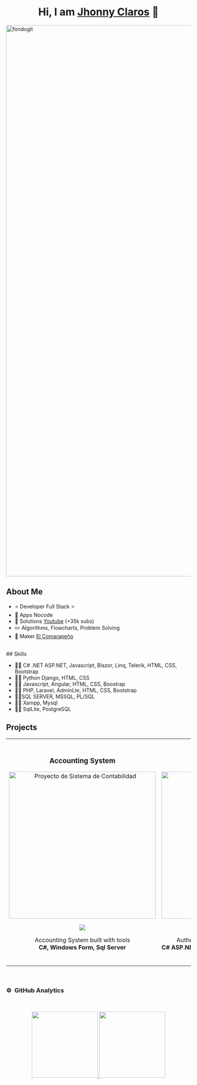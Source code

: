 <div align="center">
  <h1 align="center">Hi, I am <a href="#">Jhonny Claros</a> 👋</h1>
</div>
<img src="https://i.ibb.co/S786g7F/fondogit.png" alt="fondogit" border="0" width="1500px" />

## About Me

- ⭐ Developer Full Stack ⭐
- 📲 Apps Nocode
- 🎥 Solutions [Youtube](https://www.youtube.com/@IA-INTERNET-2023?sub_confirmation=1) (+35k subs)
- ✏️ Algorithms, Flowcharts, Problem Solving
- 📗 Maker [El Comarapeño](https://academia-kaled.web.app/)
<br>
## Skills

- 🧑‍💻 C# .NET ASP.NET, Javascript, Blazor, Linq, Telerik, HTML, CSS, Bootstrap
- 👨‍💻 Python Django, HTML, CSS
- 🧑‍💻 Javascript, Angular, HTML, CSS, Boostrap
- 👨‍💻 PHP, Laravel, AdminLte, HTML, CSS, Bootstrap
- 👨‍💻SQL SERVER, MSSQL, PL/SQL
- 👨‍💻 Xampp, Mysql
- 👨‍💻 SqlLite, PostgreSQL

## Projects
<table>
  <tr>
    <td width="40%">
      <h3 align="center">Accounting System</h3>
      <div align="center">
        <a href="https://github.com/Programming-V22/Sistema_Contabilidad" target="_blank">
          <img src="https://i.ibb.co/jr06BWS/sistema-contabilidad.png" width="400"
            alt="Proyecto de Sistema de Contabilidad">
        </a>
        <p>
          <a href="https://github.com/Programming-V22/Sistema_Contabilidad" target="_blank">
            <img src="https://img.shields.io/badge/CÓDIGO-ff9?style=for-the-badge&logo=github&logoColor=black">
          </a>
        </p>
        <p>
          Accounting System built with tools
          <br>
          <strong>C#, Windows Form, Sql Server</strong>
        </p>
      </div>
    </td>
    <td width="40%">
      <br>
      <h3 align="center">Authentication JwtBearer</h3>
      <div align="center">
        <a href="https://github.com/ClarosRJ/Authentication-JWTBearer" target="_blank">
          <img src="https://i.ibb.co/Srg8Yg5/authenticacion.png" width="400"
           alt="Sistema de Authenticacion">
        </a>
        <p>
          <a href="https://github.com/ClarosRJ/Authentication-JWTBearer" target="_blank">
            <img src="https://img.shields.io/badge/CÓDIGO-ff9?style=for-the-badge&logo=github&logoColor=black">
          </a>
        </p>
        <p>Authentication System created using tools <br>
          <strong>C# ASP.NET BlazorWebAssembly App, HTML, CSS, Bootstrap, Entity Framework</strong>
        </p>
      </div>
    </td>
  </tr>
</table>
<br>

### ⚙️ &nbsp;GitHub Analytics
<br>
<p align="center">
  <a href="https://github.com/ClarosRJ">
    <img height="180em"
      src="https://github-readme-stats-eight-theta.vercel.app/api?username=ClarosRJ&show_icons=true&theme=algolia&include_all_commits=true&count_private=true" />
    <img height="180em"
      src="https://github-readme-stats-eight-theta.vercel.app/api/top-langs/?username=ClarosRJ&layout=compact&langs_count=8&theme=algolia" />
  </a>
</p>
